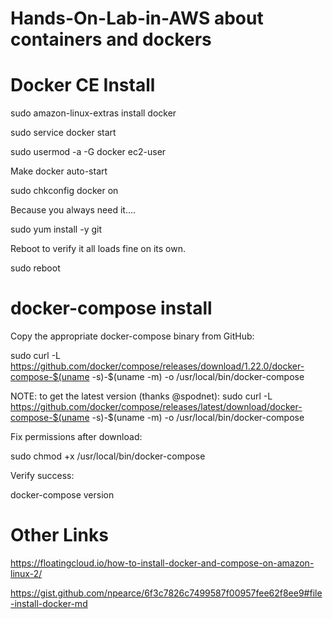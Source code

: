 # Hands-On-Lab-in-AWS about containers and dockers

# Docker CE Install

sudo amazon-linux-extras install docker

sudo service docker start

sudo usermod -a -G docker ec2-user


Make docker auto-start

sudo chkconfig docker on


Because you always need it....

sudo yum install -y git


Reboot to verify it all loads fine on its own.

sudo reboot


# docker-compose install

Copy the appropriate docker-compose binary from GitHub:

sudo curl -L https://github.com/docker/compose/releases/download/1.22.0/docker-compose-$(uname -s)-$(uname -m) -o /usr/local/bin/docker-compose

NOTE: to get the latest version (thanks @spodnet): sudo curl -L https://github.com/docker/compose/releases/latest/download/docker-compose-$(uname -s)-$(uname -m) -o /usr/local/bin/docker-compose


Fix permissions after download:

sudo chmod +x /usr/local/bin/docker-compose


Verify success:

docker-compose version


# Other Links
https://floatingcloud.io/how-to-install-docker-and-compose-on-amazon-linux-2/

https://gist.github.com/npearce/6f3c7826c7499587f00957fee62f8ee9#file-install-docker-md
